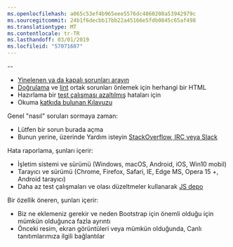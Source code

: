 ```yaml
---
ms.openlocfilehash: a065c53ef4b965eee5576dc4860208a53942979c
ms.sourcegitcommit: 24b1f6decbb17bb22a45166e5fdb0845c65af498
ms.translationtype: MT
ms.contentlocale: tr-TR
ms.lasthandoff: 03/01/2019
ms.locfileid: "57071607"
---
```

--

- [Yinelenen ya da kapalı sorunları arayın](https://github.com/twbs/bootstrap/issues?utf8=%E2%9C%93&q=is%3Aissue)
- [Doğrulama](http://validator.w3.org/nu/) ve [lint](https://github.com/twbs/bootlint#in-the-browser) ortak sorunları önlemek için herhangi bir HTML
- Hazırlama bir [test çalışması azaltılmış](https://css-tricks.com/reduced-test-cases/) hataları için
- Okuma [katkıda bulunan Kılavuzu](https://github.com/twbs/bootstrap/blob/master/CONTRIBUTING.md)

Genel "nasıl" soruları sormaya zaman:

- Lütfen bir sorun burada açma
- Bunun yerine, üzerinde Yardım isteyin [StackOverflow, IRC veya Slack](https://github.com/twbs/bootstrap/blob/master/README.md#community)

Hata raporlama, şunları içerir:

- İşletim sistemi ve sürümü (Windows, macOS, Android, iOS, Win10 mobil)
- Tarayıcı ve sürümü (Chrome, Firefox, Safari, IE, Edge MS, Opera 15 +, Android tarayıcı)
- Daha az test çalışmaları ve olası düzeltmeler kullanarak [JS depo](https://jsbin.com)

Bir özellik öneren, şunları içerir:

- Biz ne eklemeniz gerekir ve neden Bootstrap için önemli olduğu için mümkün olduğunca fazla ayrıntı
- Önceki resim, ekran görüntüleri veya mümkün olduğunda, Canlı tanıtımlarımıza ilgili bağlantılar
